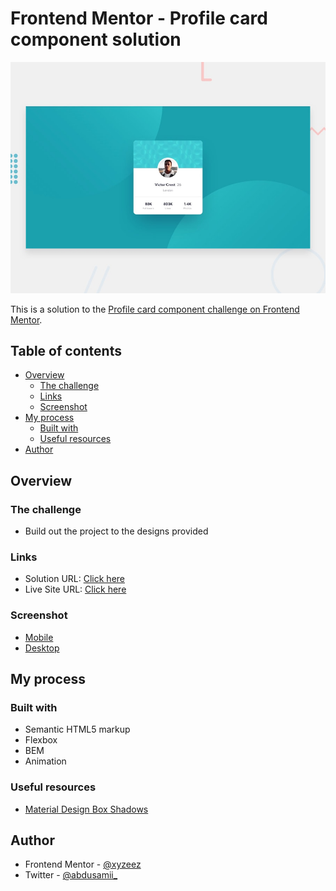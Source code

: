 # Frontend Mentor - Profile card component solution


![](./images/screenshots/desktop-preview.jpg)


This is a solution to the [Profile card component challenge on Frontend Mentor](https://www.frontendmentor.io/challenges/profile-card-component-cfArpWshJ).

## Table of contents

- [Overview](#overview)
  - [The challenge](#the-challenge)
  - [Links](#links)
  - [Screenshot](#screenshot)
- [My process](#my-process)
  - [Built with](#built-with)
  - [Useful resources](#useful-resources)
- [Author](#author)


## Overview

### The challenge

- Build out the project to the designs provided

### Links

- Solution URL: [Click here](https://www.frontendmentor.io/solutions/profile-card-component-X-8oHeuS8c)
- Live Site URL: [Click here](https://profile-card-component-femc.netlify.app/)

### Screenshot

- [Mobile](./images/screenshots/mobile.png)
- [Desktop](./images/screenshots/desktop.png)


## My process

### Built with

- Semantic HTML5 markup
- Flexbox
- BEM
- Animation


### Useful resources

- [Material Design Box Shadows](https://codepen.io/sdthornton/pen/wBZdXq)

## Author

- Frontend Mentor - [@xyzeez](https://www.frontendmentor.io/profile/xyzeez)
- Twitter - [@abdusamii_](https://twitter.com/abdusamii_)
